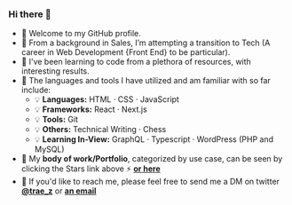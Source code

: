 ### Hi there 👋

- 🔭 Welcome to my GitHub profile.  
- 🧐 From a background in Sales, I’m attempting a transition to Tech (A career in Web Development {Front End} to be particular).  
- 👯 I've been learning to code from a plethora of resources, with interesting results. 
- 💪 The languages and tools I have utilized and am familiar with so far include:  
  - 💡 **Languages:** HTML · CSS · JavaScript     
  - 💡 **Frameworks:** React · Next.js  
  - 💡 **Tools:** Git  
  - 💡 **Others:** Technical Writing · Chess  
  - 💡 **Learning In-View:** GraphQL · Typescript · WordPress (PHP and MySQL)  
- 👀 My **body of work/Portfolio**, categorized by use case, can be seen by clicking the Stars link above ⚡ [**or here**](https://github.com/traez?tab=stars)  
- 💬 If you'd like to reach me, please feel free to send me a DM on twitter [**@trae_z**](https://twitter.com/trae_z) or [**an email**](mailto:traezeokafor@gmail.com)

<!--
**traez/traez** is a ✨ _special_ ✨ repository because its `README.md` (this file) appears on your GitHub profile.

Here are some ideas to get you started:

- 🔭 I’m 
- 🌱 I’m currently learning ...
- 👯 I’m looking to collaborate on ...
- 🤔 I’m looking for help with ...
- 💬 Ask me about ...
- 📫 How to reach me: ...
- 😄 Pronouns: ...
- ⚡ Fun fact: ...
-->
